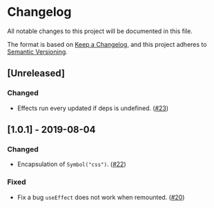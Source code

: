 # Changelog

All notable changes to this project will be documented in this file.

The format is based on [Keep a Changelog](https://keepachangelog.com/en/1.0.0/),
and this project adheres to [Semantic Versioning](https://semver.org/spec/v2.0.0.html).

## [Unreleased]

<!-- ### Added -->
<!-- ### Removed -->
<!-- ### Fixed -->

### Changed

- Effects run every updated if deps is undefined. ([#23](https://github.com/wtnbass/fuco/pull/23))

## [1.0.1] - 2019-08-04

### Changed

- Encapsulation of `Symbol("css")`. ([#22](https://github.com/wtnbass/fuco/pull/22))

### Fixed

- Fix a bug `useEffect` does not work when remounted. ([#20](https://github.com/wtnbass/fuco/pull/20))
